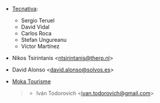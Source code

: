 - [Tecnativa](https://www.tecnativa.com):

  - Sergio Teruel
  - David Vidal
  - Carlos Roca
  - Stefan Ungureanu
  - Víctor Martínez

- Nikos Tsirintanis \<<ntsirintanis@therp.nl>\>

- David Alonso \<<david.alonso@solvos.es>\>

- [Moka Tourisme](https://www.mokatourisme.fr)

  > - Iván Todorovich \<<ivan.todorovich@gmail.com>\>
